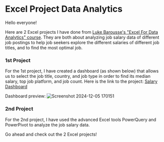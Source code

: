 # Excel Project Data Analytics

Hello everyone! 

Here are 2 Excel projects I have done from [Luke Barousse's "Excel For Data Analytics" course](https://github.com/lukebarousse/Excel_Data_Analytics_Course). They are both about analyzing job salary data of different job postings to help job seekers explore the different salaries of different job titles, and to find the most optimal job. 

### 1st Project
For the 1st project, I have created a dashboard (as shown below) that allows us to select the job title, country, and job type in order to find its median salary, top job platform, and job count. Here is the link to the project: [Salary Dashboard](https://github.com/simonhsieh999/Excel_Project_Data_Analytics/tree/main/Project_1-Dashboard)   

Dashboard preview:
![Screenshot 2024-12-05 170151](https://github.com/user-attachments/assets/625c09eb-d3e0-43c9-ac07-336dd44d2ec3)   

### 2nd Project

For the 2nd project, I have used the advanced Excel tools PowerQuery and PowerPivot to analyze the job salary data.


Go ahead and check out the 2 Excel projects!




